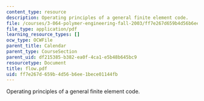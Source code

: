 ```yaml
---
content_type: resource
description: Operating principles of a general finite element code.
file: /courses/3-064-polymer-engineering-fall-2003/ff7e267d659b4d56b6ee1bece01144fb_flow.pdf
file_type: application/pdf
learning_resource_types: []
ocw_type: OCWFile
parent_title: Calendar
parent_type: CourseSection
parent_uid: df215385-b382-ea0f-4ca1-e5b48b645bc9
resourcetype: Document
title: flow.pdf
uid: ff7e267d-659b-4d56-b6ee-1bece01144fb
---
```

Operating principles of a general finite element code.

